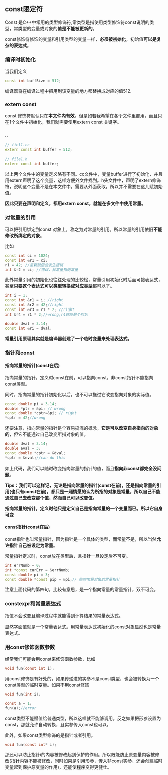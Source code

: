 ## const限定符

Const 是C++中常用的类型修饰符,常类型是指使用类型修饰符const说明的类型，常类型的变量或对象的**值是不能被更新的**。

const修饰符修饰的变量和引用类型的变量一样，**必须被初始化**，初始值**可以是复杂的表达式**。

### 编译时初始化

当我们定义

``` c++
const int buffSize = 512;
```

编译器将在编译过程中把用到该变量的地方都替换成对应的值512.


### extern const

const 修饰符默认只在**本文件内有效**。但是如若我希望在各个文件里都用，而且只在1个文件中初始化，我们就需要使用extern const 关键字。

``` c++

、、

// fiel1.cc
extern const int buffer = 512;

// file1.h
extern const int buffer;

```

以上两个文件中的变量定义略有不同。cc文件中，变量buffer进行了初始化，并且用extern声明了这个变量，这样方便外文件找到。h头文件中，声明了extern修饰符，说明这个变量不是在本文件中，需要从外面获取，所以并不需要在这儿赋初始值。

**因此只要在声明和定义，都用extern const，就能在多文件中使用常量。**


### 对常量的引用

可以把引用绑定到const 对象上，称之为对常量的引用。所以常量的引用依旧**不能修改所绑定的对象**。

比如

``` c++
const int ci = 1024;
const int &r1 = ci;
r1 = 42; //重新赋值会发生错误
int &r2 = ci; //错误，非常量指向常量
```


此外常量引用的初始化也往往处理的比较松，常量引用初始化时后面可接表达式，甚至**只要这个表达式可以类型转换成对应类型**都可以了。

``` c++
int i = 1;
const int &r1 = i; //right
const int &r2 = 42;//right
const int &r3 = r1 * 2; //right
int &r4 = r1 * 2;//wrong,r4理应是个别名

double dval = 3.14;
const int &ri = dval;
```

**常量引用原理其实就是编译器创建了一个临时变量来处理表达式。**

### 指针和const

#### 指向常量的指针(const在后)
指向常量的指针，定义时const在前，可以指向const，非const指针不能指向const类型。

同时，指向常量的指针初始化以后，也不可以拖过它改变指向对象的实际值。

``` c++
const double pi = 3.14;
double *ptr = &pi; // wrong
const double *cptr=&pi; // right
*cptr = 42;//wrong
```

还要注意，指向常量的指针是个容易搞混的概念，**它是可以改变自身指向的对象的**，但它不能通过自己改变所指对象的值。

``` c++
double dval = 3.14;
double eval = 3;
const double *cptr = &dval;
*cptr = &eval;//can do this
```

如上代码，我们可以随时改变指向常量的指针的值，而且**指向非const都完全没问题**。

**Tips：我们可以这样记，无论是指向常量的指针(const在前)，还是指向常量的引用(也只有const在前)，都只是一厢情愿的认为所指的对象是常量，所以自己不能通过自己去改变那个值，然而自己可以改变值。**

**指向常量的指针，定义时他只是定义自己是指向常量的一个变量而已。所以它自身可变**

#### const指针(const在后)
const指针也叫常量指针，因为指针是一个具体的类型，而常量不是，所以当然**允许指针自己被设定为常量**。

常量指针定义时，const放在类型后，且指针一旦设定后不可变。

``` c++
int errNumb = 0;
int *const curErr = &errNumb;
const double pi = 3;
const double *const pip = &pi;// 指向常量对象的常量指针
```

注意上面代码的第四句，比较有意思，是一个指向常量的常量指针，双不可变。

### constexpr和常量表达式
指值不会改变且编译过程中就能得到计算结果的常量表达式。

显然字面值就是一个常量表达式。用常量表达式初始化的const对象显然也是常量表达式。


### 用const修饰函数参数

经常我们可能会用const来修饰函数参数，比如

``` c
void fun(const int i);
```

用const修饰是有好处的，如果传递进的实参不是const类型，也会被转换为一个const类型的临时变量。如果不用const修饰

``` c
void fun(int i);

const a = 1;
fun(a);//error
```

const类型不能赋值给普通类型，所以这样就不能够调用。反之如果把形参设置为const，那就允许自动转换，且实参传入const也可以。

此外，如果const类型修饰的是指针或者引用。

``` c
void fun(const int* i);
```

那还可以防止指针i的内容被修改起到保护的作用。所以既能防止原变量内容被修改(指针内容不能被修改，同时如果是引用形参，传入非const实参，还会创建临时变量起到保护原变量的作用)，还能使程序变得更健壮。
